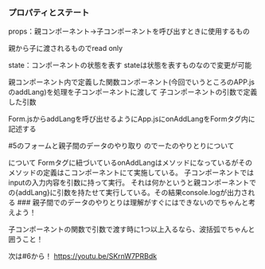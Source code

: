### プロパティとステート
props：親コンポーネント→子コンポーネントを呼び出すときに使用するもの

親から子に渡されるものでread only

state：コンポーネントの状態を表す
stateは状態を表すものなので変更が可能


親コンポーネント内で定義した関数コンポーネント(今回でいうところのAPP.jsのaddLang)を処理を子コンポーネントに渡して
子コンポーネントの引数で定義した引数

Form.jsからaddLangを呼び出せるようにApp.jsにonAddLangをFormタグ内に記述する

#5のフォームと親子間のデータのやり取り のでーたのやりとりについて
<Form onAddLang={addLang} />について
Formタグに紐づいているonAddLangはメソッドになっているがそのメソッドの定義はこコンポーネントにて実施している。
子コンポーネントではinputの入力内容を引数に持って実行。
それは何かというと親コンポーネントでの{addLang}に引数を持たせて実行している。その結果console.logが出力される
### 親子間でのデータのやりとりは理解がすぐにはできないのでちゃんと考えよう！


子コンポーネントの関数で引数で渡す時に1つ以上入るなら、波括弧でちゃんと囲うこと！



次は#6から！
https://youtu.be/SKrnW7PRBdk